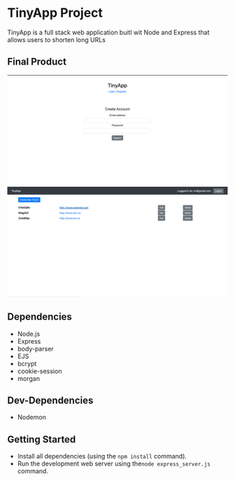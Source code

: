# TinyApp Project

TinyApp is a full stack web application buitl wit Node and Express that allows users to shorten long URLs

## Final Product
!["registration page"](https://github.com/nolangendron/TinyApp/blob/master/docs/register_page.png?raw=true)
!["urls pager"](https://github.com/nolangendron/TinyApp/blob/master/docs/urls_page.png?raw=true)

## Dependencies

- Node.js
- Express
- body-parser
- EJS
- bcrypt
- cookie-session
- morgan

## Dev-Dependencies

- Nodemon

## Getting Started

- Install all dependencies (using the `npm install` command).
- Run the development web server using the`node express_server.js` command.